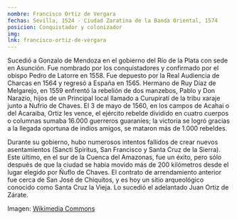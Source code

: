 ```yaml
---
nombre: Francisco Ortiz de Vergara
fechas: Sevilla, 1524 - Ciudad Zaratina de la Banda Oriental, 1574
posicion: Conquistador y colonizador
img:
lnk: francisco-ortiz-de-vergara
---
```


<p>Sucedió a Gonzalo de Mendoza en el gobierno del Río de la Plata con sede en Asunción. Fue nombrado por los conquistadores y confirmado por el obispo Pedro de Latorre en 1558. Fue depuesto por la Real Audiencia de Charcas en 1564 y regresó a España en 1565. Hermano de Ruy Díaz de Melgarejo, en 1559 enfrentó la rebelión de dos manzebos, Pablo y Don Narazio, hijos de un Principal local llamado a Curupiratí de la tribu xaraje junto a Nufrio de Chaves. El 3 de mayo de 1560, en los campos de Acahai o del Acaraiba, Ortiz les vence, el ejército rebelde dividido en cuatro cuerpos o columnas sumaba 16.000 guerreros guaraníes; la victoria se logró gracias a la llegada oportuna de indios amigos, se mataron más de 1.000 rebeldes. </p>
<p>Durante su gobierno, hubo numerosos intentos fallidos de crear nuevos asentamientos (Sancti Spiritus, San Francisco y Santa Cruz de la Sierra). Este último, en el sur de la Cuenca del Amazonas, fue un éxito, pero sólo después de que la ciudad se había movido más de 200 kilómetros desde el lugar elegido por Ñuflo de Chaves. El contrato de arrendamiento anterior fue cerca de San José de Chiquitos, y es hoy un sitio arqueológico conocido como Santa Cruz la Vieja. Lo sucedió el adelantado Juan Ortiz de Zárate.</p>

<span>Imagen: <a href="https://commons.wikimedia.org/wiki/File:Conquistador_Armor.jpg" target="blank_">Wikimedia Commons</a></span>
